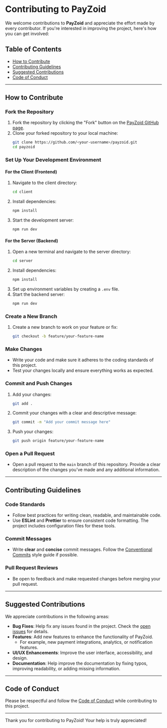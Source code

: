 # Contributing to PayZoid

We welcome contributions to **PayZoid** and appreciate the effort made by every contributor. If you're interested in improving the project, here's how you can get involved:

## Table of Contents
- [How to Contribute](#how-to-contribute)
- [Contributing Guidelines](#contributing-guidelines)
- [Suggested Contributions](#suggested-contributions)
- [Code of Conduct](#code-of-conduct)

---

## How to Contribute

### Fork the Repository
1. Fork the repository by clicking the "Fork" button on the [PayZoid GitHub page](https://github.com/pulkitgarg04/payzoid).
2. Clone your forked repository to your local machine:
   ```bash
   git clone https://github.com/<your-username>/payzoid.git
   cd payzoid
   ```

### Set Up Your Development Environment

#### For the Client (Frontend)
1. Navigate to the client directory:
   ```bash
   cd client
   ```
2. Install dependencies:
   ```bash
   npm install
   ```
3. Start the development server:
   ```bash
   npm run dev
   ```

#### For the Server (Backend)
1. Open a new terminal and navigate to the server directory:
   ```bash
   cd server
   ```
2. Install dependencies:
   ```bash
   npm install
   ```
3. Set up environment variables by creating a `.env` file.
4. Start the backend server:
   ```bash
   npm run dev
   ```

### Create a New Branch
1. Create a new branch to work on your feature or fix:
   ```bash
   git checkout -b feature/your-feature-name
   ```

### Make Changes
- Write your code and make sure it adheres to the coding standards of this project.
- Test your changes locally and ensure everything works as expected.

### Commit and Push Changes
1. Add your changes:
   ```bash
   git add .
   ```
2. Commit your changes with a clear and descriptive message:
   ```bash
   git commit -m "Add your commit message here"
   ```
3. Push your changes:
   ```bash
   git push origin feature/your-feature-name
   ```

### Open a Pull Request
- Open a pull request to the `main` branch of this repository. Provide a clear description of the changes you’ve made and any additional information.

---

## Contributing Guidelines

### Code Standards
- Follow best practices for writing clean, readable, and maintainable code.
- Use **ESLint** and **Prettier** to ensure consistent code formatting. The project includes configuration files for these tools.

### Commit Messages
- Write **clear** and **concise** commit messages. Follow the [Conventional Commits](https://www.conventionalcommits.org/) style guide if possible.

### Pull Request Reviews
- Be open to feedback and make requested changes before merging your pull request.

---

## Suggested Contributions

We appreciate contributions in the following areas:

- **Bug Fixes**: Help fix any issues found in the project. Check the [open issues](https://github.com/pulkitgarg04/payzoid/issues) for details.
- **Features**: Add new features to enhance the functionality of PayZoid.
  - For example, new payment integrations, analytics, or notification features.
- **UI/UX Enhancements**: Improve the user interface, accessibility, and design.
- **Documentation**: Help improve the documentation by fixing typos, improving readability, or adding missing information.

---

## Code of Conduct

Please be respectful and follow the [Code of Conduct](https://www.contributor-covenant.org/version/2/0/code_of_conduct/) while contributing to this project.

---

Thank you for contributing to PayZoid! Your help is truly appreciated!